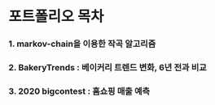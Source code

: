 # 포트폴리오 목차

### 1. markov-chain을 이용한 작곡 알고리즘
### 2. BakeryTrends : 베이커리 트렌드 변화, 6년 전과 비교
### 3. 2020 bigcontest : 홈쇼핑 매출 예측
